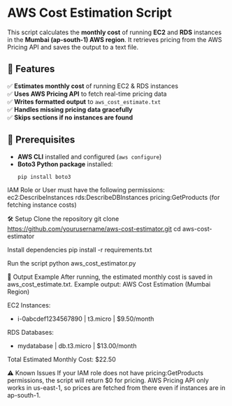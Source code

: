 # AWS Cost Estimation Script

This script calculates the **monthly cost** of running **EC2** and **RDS** instances in the **Mumbai (ap-south-1) AWS region**. It retrieves pricing from the AWS Pricing API and saves the output to a text file.

## 🚀 Features
✅ **Estimates monthly cost** of running EC2 & RDS instances  
✅ **Uses AWS Pricing API** to fetch real-time pricing data  
✅ **Writes formatted output** to `aws_cost_estimate.txt`  
✅ **Handles missing pricing data gracefully**  
✅ **Skips sections if no instances are found**  

## 📌 Prerequisites
- **AWS CLI** installed and configured (`aws configure`)
- **Boto3 Python package** installed:
  ```bash
  pip install boto3

IAM Role or User must have the following permissions:
ec2:DescribeInstances
rds:DescribeDBInstances
pricing:GetProducts (for fetching instance costs)

🛠️ Setup
Clone the repository
git clone https://github.com/yourusername/aws-cost-estimator.git
cd aws-cost-estimator

Install dependencies
pip install -r requirements.txt

Run the script
python aws_cost_estimator.py

📄 Output Example
After running, the estimated monthly cost is saved in aws_cost_estimate.txt. Example output:
AWS Cost Estimation (Mumbai Region)

EC2 Instances:
- i-0abcdef1234567890 | t3.micro | $9.50/month

RDS Databases:
- mydatabase | db.t3.micro | $13.00/month

Total Estimated Monthly Cost: $22.50


⚠️ Known Issues
If your IAM role does not have pricing:GetProducts permissions, the script will return $0 for pricing.
AWS Pricing API only works in us-east-1, so prices are fetched from there even if instances are in ap-south-1.
